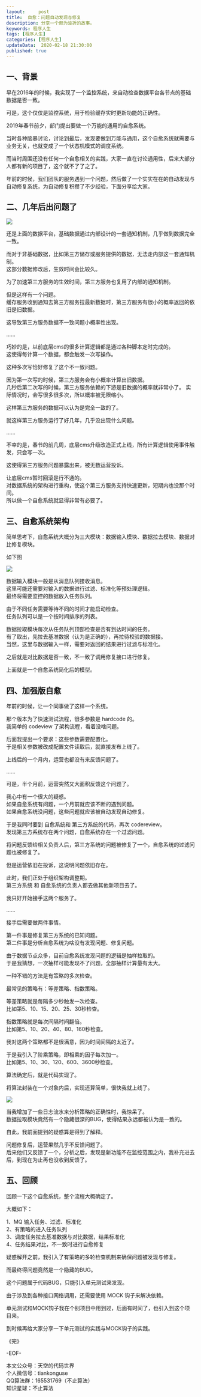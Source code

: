 ```yaml
---   
layout:     post  
title:  自愈：问题自动发现与修复
description: 分享一个颇为波折的故事。  
keywords: 程序人生  
tags: [程序人生]    
categories: [程序人生]  
updateData:  2020-02-18 21:30:00  
published: true  
---  
```



## 一、背景  


早在2016年的时候，我实现了一个监控系统，来自动检查数据平台各节点的基础数据是否一致。  


可是，这个仅仅是监控系统，用于检验缓存实时更新功能的正确性。  


2019年春节前夕，部门提出要做一个万能的通用的自愈系统。  


当时各种脑暴讨论，讨论到最后，发现要做到万能与通用，这个自愈系统就需要与业务无关，也就变成了一个状态机模式的调度系统。  


而当时周围还没有任何一个自愈相关的实践，大家一直在讨论通用性，后来大部分人都有新的项目了，这个就不了了之了。  


年前的时候，我们团队的服务遇到一个问题，然后做了一个实实在在的自动发现与自动修复系统，为自动修复积攒了不少经验，下面分享给大家。  



## 二、几年后出问题了  


![](http://res.tiankonguse.com/images/2020/02/11/001.png)  


还是上面的数据平台，基础数据通过内部设计的一套通知机制，几乎做到数据完全一致。  


而对于非基础数据，比如第三方储存或服务提供的数据，无法走内部这一套通知机制。  
这部分数据修改后，生效时间会比较久。  


为了加速第三方服务的生效时间，第三方服务也复用了内部的通知机制。  


但是这样有一个问题。  
缓存服务收到通知去第三方服务拉最新数据时，第三方服务有很小的概率返回的依旧是旧数据。  


这导致第三方服务数据不一致问题小概率性出现。  


......


巧妙的是，以前底层cms的很多计算逻辑都是通过各种脚本定时完成的。  
这使得每计算一个数据，都会触发一次写操作。  


这种多次写恰好修复了这个不一致问题。  


因为第一次写的时候，第三方服务会有小概率计算出旧数据。  
几秒后第二次写的时候，第三方服务依赖的下游是旧数据的概率就非常小了。
实际情况时，会写很多很多次，所以概率被无限缩小。  


这样第三方服务的数据可以认为是完全一致的了。  



就这样第三方服务运行了好几年，几乎没出现什么问题。  


......


不幸的是，春节的前几周，底层cms升级改造正式上线，所有计算逻辑使用事件触发，只会写一次。  


这使得第三方服务问题暴露出来，被无数运营投诉。  


让底层cms暂时回滚是行不通的。  
对数据系统的架构进行重构，使这个第三方服务支持快速更新，短期内也没那个时间。  
所以做一个自愈系统就显得非常有必要了。  


## 三、自愈系统架构  


简单思考下，自愈系统大概分为三大模块：数据输入模块、数据拉去模块、数据对比修复模块。  


如下图  


![](http://res.tiankonguse.com/images/2020/02/11/002.png)  


数据输入模块一般是从消息队列接收消息。  
这里可能还需要对输入的数据进行过滤、标准化等预处理逻辑。  
最终将需要监控的数据放入任务队列。  


由于不同任务需要等待不同的时间才能启动检查。  
任务队列可以是一个按时间排序的列表。  


数据拉取模块每次从任务队列顶部检查是否有到达时间的任务。  
有了取出，先拉去基准数据（认为是正确的），再拉待校验的数据接。  
当然，这里与数据输入一样，需要对返回的结果进行过滤与标准化。  


之后就是对比数据是否一致，不一致了调用修复接口进行修复。  


上面就是一个自愈系统简化后的模型。  


## 四、加强版自愈  


年前的时候，让一个同事做了这样一个系统。  


那个版本为了快速测试流程，很多参数是 hardcode 的。  
我简单的 codeview 了架构流程，看着没啥问题。  


后面我提出一个要求：这些参数需要配置化。  
于是相关参数被改成配置文件读取后，就直接发布上线了。  


上线后的一个月内，运营也都没有来反馈问题了。  


......


可是，半个月前，运营突然又大面积反馈这个问题了。  


我心中有一个很大的疑惑。  
如果自愈系统有问题，一个月前就应该不断的遇到问题。  
如果自愈系统没问题，这些问题就应该被自动发现自动修复。  


于是我同时要到 自愈系统和 第三方系统的代码，再次 codereview。  
发现第三方系统存在两个问题，自愈系统存在一个过滤问题。  


将问题反馈给相关负责人后，第三方系统的问题被修复了一个，自愈系统的过滤问题也被修复了。  


但是运营依旧在投诉，这说明问题依旧存在。  


此时，我们正处于组织架构调整期。  
第三方系统 和 自愈系统的负责人都去做其他新项目去了。  


我只好开始接手这两个服务了。  

......


接手后需要做两件事情。  


第一件事是修复第三方系统的已知问题。  
第二件事是分析自愈系统为啥没有发现问题、修复问题。  


由于数据节点众多，目前自愈系统发现问题的逻辑是抽样拉取的。  
于是我猜想，一次抽样可能发现不了问题，全部抽样计算量有太大。  


一种不错的方法是有策略的多次检查。  


最常见的策略有：等差策略、指数策略。  


等差策略就是每隔多少秒触发一次检查。  
比如第5、10、15、20、25、30秒检查。  


指数策略就是每次间隔时间翻倍。  
比如第5、10、20、40、80、160秒检查。  


我对这两个策略都不是很满意，因为时间间隔的太近了。  


于是我引入了阶乘策略，即相乘的因子每次加一。  
比如第5、10、30、120、600、3600秒检查。  


算法确定后，就是代码实现了。


将算法封装在一个对象内后，实现还算简单，很快我就上线了。  


![](http://res.tiankonguse.com/images/2020/02/11/002.png)  


当我增加了一些日志流水来分析策略的正确性时，我惊呆了。  
数据拉取模块竟然有一个隐藏很深的BUG，使得结果永远都被认为是一致的。  


自此，我前面提到的疑惑算是得到了解释。  


问题修复后，运营果然几乎不反馈问题了。  
后来他们又反馈了一个，分析之后，发现是新功能不在监控范围之内，我补充进去后，到现在为止再也没收到反馈了。  



## 五、回顾  


回顾一下这个自愈系统，整个流程大概确定了。  

大概如下：  


1、MQ 输入任务、过滤、标准化  
2、有策略的进入任务队列  
3、调度任务拉去基准数据与对比数据，结果标准化  
4、任务结果对比，不一致时进行自愈修复  


疑惑解开之前，我引入了有策略的多轮检查机制来确保问题被发现与修复。  


而最终得问题竟然是一个隐藏的BUG。  


这个问题属于代码BUG，只能引入单元测试来发现。  


由于涉及到各种接口网络调用，还需要使用 MOCK 钩子来解决依赖。  


单元测试和MOCK钩子我在个别项目中用到过，后面有时间了，也引入到这个项目来。  


到时候再给大家分享一下单元测试的实践与MOCK钩子的实践。  


《完》


-EOF-  



本文公众号：天空的代码世界  
个人微信号：tiankonguse  
QQ算法群：165531769（不止算法）  
知识星球：不止算法  

